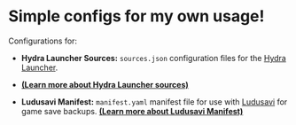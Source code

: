 # Simple configs for my own usage!

Configurations for:

* **Hydra Launcher Sources:** `sources.json` configuration files for the [Hydra Launcher](https://github.com/hydralauncher/hydra).
* 
    [**(Learn more about Hydra Launcher sources)**](https://github.com/Burbenpho/gametoolkit/tree/main/hydra-launcher-sources)
  
* **Ludusavi Manifest:** `manifest.yaml` manifest file for use with [Ludusavi](https://github.com/mtkennerly/ludusavi-manifest) for game save backups.
    [**(Learn more about Ludusavi Manifest)**](https://github.com/Burbenpho/gametoolkit/tree/main/ludusavi-manifest)
